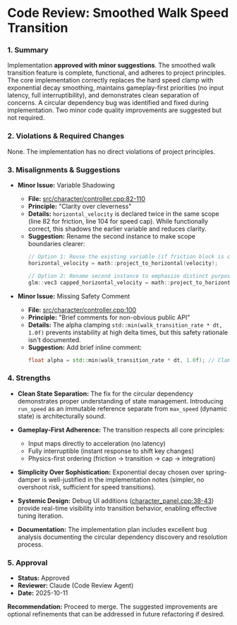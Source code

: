 # Code Review: Smoothed Walk Speed Transition

### 1. Summary

Implementation **approved with minor suggestions**. The smoothed walk transition feature is complete, functional, and adheres to project principles. The core implementation correctly replaces the hard speed clamp with exponential decay smoothing, maintains gameplay-first priorities (no input latency, full interruptibility), and demonstrates clean separation of concerns. A circular dependency bug was identified and fixed during implementation. Two minor code quality improvements are suggested but not required.

### 2. Violations & Required Changes

None. The implementation has no direct violations of project principles.

### 3. Misalignments & Suggestions

- **Minor Issue:** Variable Shadowing
  - **File:** [src/character/controller.cpp:82-110](src/character/controller.cpp#L82-L110)
  - **Principle:** "Clarity over cleverness"
  - **Details:** `horizontal_velocity` is declared twice in the same scope (line 82 for friction, line 104 for speed cap). While functionally correct, this shadows the earlier variable and reduces clarity.
  - **Suggestion:** Rename the second instance to make scope boundaries clearer:
    ```cpp
    // Option 1: Reuse the existing variable (if friction block is complete)
    horizontal_velocity = math::project_to_horizontal(velocity);

    // Option 2: Rename second instance to emphasize distinct purposes
    glm::vec3 capped_horizontal_velocity = math::project_to_horizontal(velocity);
    ```

- **Minor Issue:** Missing Safety Comment
  - **File:** [src/character/controller.cpp:100](src/character/controller.cpp#L100)
  - **Principle:** "Brief comments for non-obvious public API"
  - **Details:** The alpha clamping `std::min(walk_transition_rate * dt, 1.0f)` prevents instability at high delta times, but this safety rationale isn't documented.
  - **Suggestion:** Add brief inline comment:
    ```cpp
    float alpha = std::min(walk_transition_rate * dt, 1.0f); // Clamp to prevent overshoot at high dt
    ```

### 4. Strengths

- **Clean State Separation:** The fix for the circular dependency demonstrates proper understanding of state management. Introducing `run_speed` as an immutable reference separate from `max_speed` (dynamic state) is architecturally sound.

- **Gameplay-First Adherence:** The transition respects all core principles:
  - Input maps directly to acceleration (no latency)
  - Fully interruptible (instant response to shift key changes)
  - Physics-first ordering (friction → transition → cap → integration)

- **Simplicity Over Sophistication:** Exponential decay chosen over spring-damper is well-justified in the implementation notes (simpler, no overshoot risk, sufficient for speed transitions).

- **Systemic Design:** Debug UI additions ([character_panel.cpp:38-43](character_panel.cpp#L38-L43)) provide real-time visibility into transition behavior, enabling effective tuning iteration.

- **Documentation:** The implementation plan includes excellent bug analysis documenting the circular dependency discovery and resolution process.

### 5. Approval

- **Status:** Approved
- **Reviewer:** Claude (Code Review Agent)
- **Date:** 2025-10-11

**Recommendation:** Proceed to merge. The suggested improvements are optional refinements that can be addressed in future refactoring if desired.
